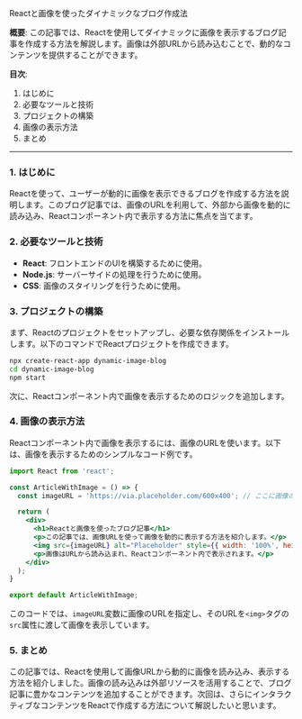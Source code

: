Reactと画像を使ったダイナミックなブログ作成法

**概要**:
この記事では、Reactを使用してダイナミックに画像を表示するブログ記事を作成する方法を解説します。画像は外部URLから読み込むことで、動的なコンテンツを提供することができます。

**目次**:
1. はじめに
2. 必要なツールと技術
3. プロジェクトの構築
4. 画像の表示方法
5. まとめ

---

### 1. はじめに

Reactを使って、ユーザーが動的に画像を表示できるブログを作成する方法を説明します。このブログ記事では、画像のURLを利用して、外部から画像を動的に読み込み、Reactコンポーネント内で表示する方法に焦点を当てます。

### 2. 必要なツールと技術

- **React**: フロントエンドのUIを構築するために使用。
- **Node.js**: サーバーサイドの処理を行うために使用。
- **CSS**: 画像のスタイリングを行うために使用。

### 3. プロジェクトの構築

まず、Reactのプロジェクトをセットアップし、必要な依存関係をインストールします。以下のコマンドでReactプロジェクトを作成できます。

```bash
npx create-react-app dynamic-image-blog
cd dynamic-image-blog
npm start
```

次に、Reactコンポーネント内で画像を表示するためのロジックを追加します。

### 4. 画像の表示方法

Reactコンポーネント内で画像を表示するには、画像のURLを使います。以下は、画像を表示するためのシンプルなコード例です。

```jsx
import React from 'react';

const ArticleWithImage = () => {
  const imageURL = 'https://via.placeholder.com/600x400'; // ここに画像のURLを指定

  return (
    <div>
      <h1>Reactと画像を使ったブログ記事</h1>
      <p>この記事では、画像URLを使って画像を動的に表示する方法を紹介します。</p>
      <img src={imageURL} alt="Placeholder" style={{ width: '100%', height: 'auto' }} />
      <p>画像はURLから読み込まれ、Reactコンポーネント内で表示されます。</p>
    </div>
  );
}

export default ArticleWithImage;
```

このコードでは、`imageURL`変数に画像のURLを指定し、そのURLを`<img>`タグの`src`属性に渡して画像を表示しています。

### 5. まとめ

この記事では、Reactを使用して画像URLから動的に画像を読み込み、表示する方法を紹介しました。画像の読み込みは外部リソースを活用することで、ブログ記事に豊かなコンテンツを追加することができます。次回は、さらにインタラクティブなコンテンツをReactで作成する方法について解説したいと思います。

